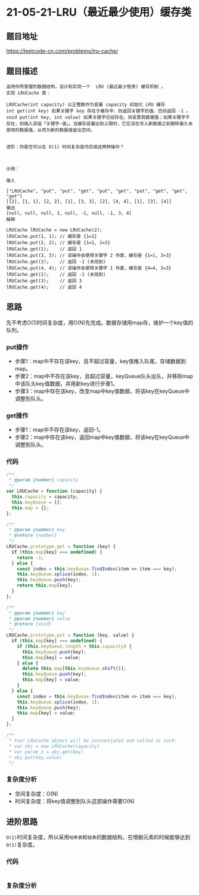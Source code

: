 # 21-05-21-LRU（最近最少使用）缓存类

## 题目地址
<https://leetcode-cn.com/problems/lru-cache/>

## 题目描述

```
运用你所掌握的数据结构，设计和实现一个  LRU (最近最少使用) 缓存机制 。
实现 LRUCache 类：

LRUCache(int capacity) 以正整数作为容量 capacity 初始化 LRU 缓存
int get(int key) 如果关键字 key 存在于缓存中，则返回关键字的值，否则返回 -1 。
void put(int key, int value) 如果关键字已经存在，则变更其数据值；如果关键字不存在，则插入该组「关键字-值」。当缓存容量达到上限时，它应该在写入新数据之前删除最久未使用的数据值，从而为新的数据值留出空间。


进阶：你是否可以在 O(1) 时间复杂度内完成这两种操作？



示例：

输入

["LRUCache", "put", "put", "get", "put", "get", "put", "get", "get", "get"]
[[2], [1, 1], [2, 2], [1], [3, 3], [2], [4, 4], [1], [3], [4]]
输出
[null, null, null, 1, null, -1, null, -1, 3, 4]
解释

LRUCache lRUCache = new LRUCache(2);
lRUCache.put(1, 1); // 缓存是 {1=1}
lRUCache.put(2, 2); // 缓存是 {1=1, 2=2}
lRUCache.get(1);    // 返回 1
lRUCache.put(3, 3); // 该操作会使得关键字 2 作废，缓存是 {1=1, 3=3}
lRUCache.get(2);    // 返回 -1 (未找到)
lRUCache.put(4, 4); // 该操作会使得关键字 1 作废，缓存是 {4=4, 3=3}
lRUCache.get(1);    // 返回 -1 (未找到)
lRUCache.get(3);    // 返回 3
lRUCache.get(4);    // 返回 4
```

## 思路
先不考虑O(1)时间复杂度，用O(N)先完成。数据存储用map存，维护一个key值的队列。

### put操作
+ 步骤1：map中不存在该key，且不超过容量，key值推入队尾，存储数据到map。
+ 步骤2：map中不存在该key，且超过容量，keyQueue队头出队，并移除map中该队头key值数据，并用新key进行步骤1。
+ 步骤3：map中存在该key，改变map中key值数据，将该key在keyQueue中调整到队头。

### get操作
+ 步骤1：map中不存在该key，返回-1。
+ 步骤2：map中存在该key，返回map中key值数据，将该key在keyQueue中调整到队头。

### 代码
``` javascript
/**
 * @param {number} capacity
 */
var LRUCache = function (capacity) {
  this.capacity = capacity;
  this.keyQueue = [];
  this.map = {};
};

/** 
 * @param {number} key
 * @return {number}
 */
LRUCache.prototype.get = function (key) {
  if (this.map[key] === undefined) {
    return -1;
  } else {
    const index = this.keyQueue.findIndex(item => item === key);
    this.keyQueue.splice(index, 1);
    this.keyQueue.push(key);
    return this.map[key];
  }
};

/** 
 * @param {number} key 
 * @param {number} value
 * @return {void}
 */
LRUCache.prototype.put = function (key, value) {
  if (this.map[key] === undefined) {
    if (this.keyQueue.length < this.capacity) {
      this.keyQueue.push(key);
      this.map[key] = value;
    } else {
      delete this.map[this.keyQueue.shift()];
      this.keyQueue.push(key);
      this.map[key] = value;
    }
  } else {
    const index = this.keyQueue.findIndex(item => item === key);
    this.keyQueue.splice(index, 1);
    this.keyQueue.push(key);
    this.map[key] = value;
  }
};

/**
 * Your LRUCache object will be instantiated and called as such:
 * var obj = new LRUCache(capacity)
 * var param_1 = obj.get(key)
 * obj.put(key,value)
 */
```

### 复杂度分析
+ 空间复杂度：O(N)
+ 时间复杂度：将key值调整到队头这部操作需要O(N)


## 进阶思路

`O(1)`时间复杂度，所以采用`哈希表`和`链表`的数据结构，在增删元素的时候能够达到`O(1)`复杂度。


### 代码

``` javascript
```

### 复杂度分析